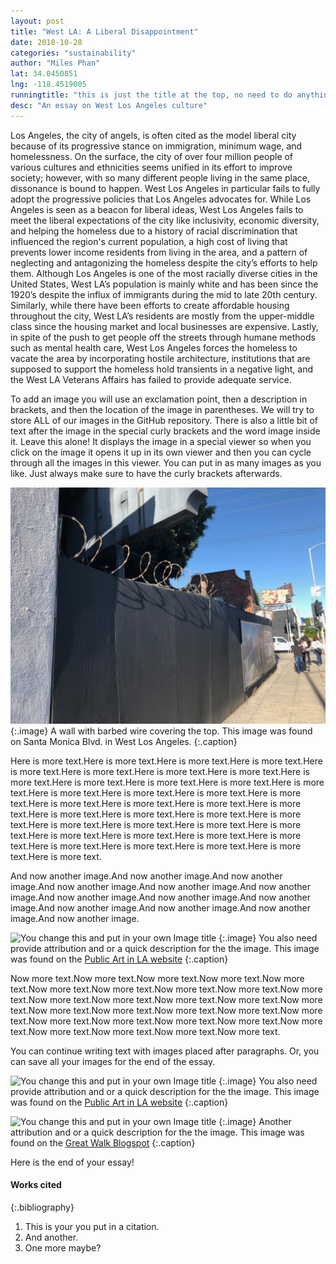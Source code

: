 ```yaml
---
layout: post
title: "West LA: A Liberal Disappointment"
date: 2018-10-28
categories: "sustainability" 
author: "Miles Phan"
lat: 34.0450851
lng: -118.4519005
runningtitle: "this is just the title at the top, no need to do anything here"
desc: "An essay on West Los Angeles culture"
---
```

Los Angeles, the city of angels, is often cited as the model liberal city because of its progressive stance on immigration, minimum wage, and homelessness. On the surface, the city of over four million people of various cultures and ethnicities seems unified in its effort to improve society; however, with so many different people living in the same place, dissonance is bound to happen. West Los Angeles in particular fails to fully adopt the progressive policies that Los Angeles advocates for. While Los Angeles is seen as a beacon for liberal ideas, West Los Angeles fails to meet the liberal expectations of the city like inclusivity, economic diversity, and helping the homeless due to a history of racial discrimination that influenced the region's current population, a high cost of living that prevents lower income residents from living in the area, and a pattern of neglecting and antagonizing the homeless despite the city’s efforts to help them. Although Los Angeles is one of the most racially diverse cities in the United States, West LA’s population is mainly white and has been since the 1920’s despite the influx of immigrants during the mid to late 20th century. Similarly, while there have been efforts to create affordable housing throughout the city, West LA’s residents are mostly from the upper-middle class since the housing market and local businesses are expensive. Lastly, in spite of the push to get people off the streets through humane methods such as mental health care, West Los Angeles forces the homeless to vacate the area by incorporating hostile architecture, institutions that are supposed to support the homeless hold transients in a negative light, and the West LA Veterans Affairs has failed to provide adequate service.

To add an image you will use an exclamation point, then a description in brackets, and then the location of the image in parentheses. We will try to store ALL of our images in the GitHub repository.  There is also a little bit of text after the image in the special curly brackets and the word image inside it. Leave this alone! It displays the image in a special viewer so when you click on the image it opens it up in its own viewer and then you can cycle through all the images in this viewer. You can put in as many images as you like. Just always make sure to have the curly brackets afterwards.
   
   
![Barbed Wire is an extreme method to deter the homeless population from congregating in the area](images/Barbed_Wire.jpg)
   {:.image}
A wall with barbed wire covering the top. This image was found on Santa Monica Blvd. in West Los Angeles.
   {:.caption} 

Here is more text.Here is more text.Here is more text.Here is more text.Here is more text.Here is more text.Here is more text.Here is more text.Here is more text.Here is more text.Here is more text.Here is more text.Here is more text.Here is more text.Here is more text.Here is more text.Here is more text.Here is more text.Here is more text.Here is more text.Here is more text.Here is more text.Here is more text.Here is more text.Here is more text.Here is more text.Here is more text.Here is more text.Here is more text.Here is more text.Here is more text.Here is more text.Here is more text.Here is more text.Here is more text.Here is more text.Here is more text.Here is more text.

And now another image.And now another image.And now another image.And now another image.And now another image.And now another image.And now another image.And now another image.And now another image.And now another image.And now another image.And now another image.And now another image.

![You change this and put in your own Image title](images/example1.jpg)
   {:.image}
You also need provide attribution and or a quick description for the the image. This image was found on the [Public Art in LA website](http://www.publicartinla.com/LA_murals/Hollywood/cat_fairfax.html)
   {:.caption} 

Now more text.Now more text.Now more text.Now more text.Now more text.Now more text.Now more text.Now more text.Now more text.Now more text.Now more text.Now more text.Now more text.Now more text.Now more text.Now more text.Now more text.Now more text.Now more text.Now more text.Now more text.Now more text.Now more text.Now more text.Now more text.Now more text.Now more text.Now more text.Now more text.


You can continue writing text with images placed after paragraphs. Or, you can save all your images for the end of the essay.

![You change this and put in your own Image title](images/example1.jpg)
   {:.image}
You also need provide attribution and or a quick description for the the image. This image was found on the [Public Art in LA website](http://www.publicartinla.com/LA_murals/Hollywood/cat_fairfax.html)
   {:.caption} 
   
![You change this and put in your own Image title](images/example2.jpg)
   {:.image}
Another attribution and or a quick description for the the image. This image was found on the [Great Walk Blogspot](http://greatlawalk.blogspot.com/2016/11/)
   {:.caption} 

Here is the end of your essay!

#### Works cited

{:.bibliography} 
1. This is your you put in a citation.
2. And another.
3. One more maybe?

